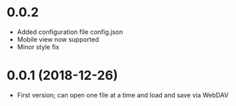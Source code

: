 # 0.0.2

- Added configuration file config.json
- Mobile view now supported
- Minor style fix

# 0.0.1 (2018-12-26)

- First version; can open one file at a time and load and save via WebDAV
